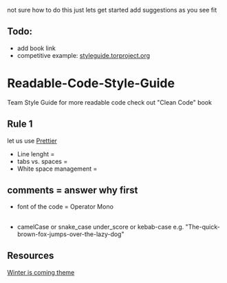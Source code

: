
not sure how to do this just lets get started add suggestions as you see fit 
## Todo:
* add book link
* competitive example: [styleguide.torproject.org](https://styleguide.torproject.org/getting-started/)
# Readable-Code-Style-Guide
Team Style Guide for more readable code check out "Clean Code" book
## Rule 1
let us use [Prettier](https://prettier.io/)  
* Line lenght = 
* tabs vs. spaces =  
* White space management = 
## comments = answer why first 
* font of the code = Operator Mono
## 
* camelCase or snake_case under_score or kebab-case e.g. "The-quick-brown-fox-jumps-over-the-lazy-dog"
## Resources 

[Winter is coming theme](https://marketplace.visualstudio.com/items?itemName=johnpapa.winteriscoming&wt.mc_id=code-twitter-jopapa)
